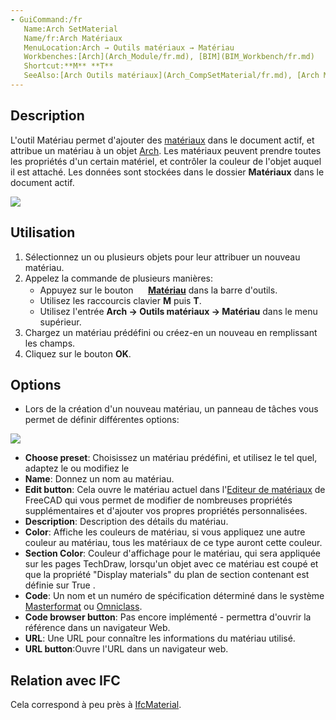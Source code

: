 ```yaml
---
- GuiCommand:/fr
   Name:Arch SetMaterial
   Name/fr:Arch Matériaux
   MenuLocation:Arch → Outils matériaux → Matériau
   Workbenches:[Arch](Arch_Module/fr.md), [BIM](BIM_Workbench/fr.md)
   Shortcut:**M** **T**
   SeeAlso:[Arch Outils matériaux](Arch_CompSetMaterial/fr.md), [Arch Matériaux multiples](Arch_MultiMaterial/fr.md)
---
```



</div>

## Description


<div class="mw-translate-fuzzy">

L\'outil Matériau permet d\'ajouter des [matériaux](Material/fr.md) dans le document actif, et attribue un matériau à un objet [ Arch](Arch_Module/fr.md). Les matériaux peuvent prendre toutes les propriétés d\'un certain matériel, et contrôler la couleur de l\'objet auquel il est attaché. Les données sont stockées dans le dossier **Matériaux** dans le document actif.


</div>

![](images/Arch_materials_01.jpg )

## Utilisation

1.  Sélectionnez un ou plusieurs objets pour leur attribuer un nouveau matériau.
2.  Appelez la commande de plusieurs manières:
    -   Appuyez sur le bouton **<img src="images/Arch_SetMaterial.svg" width=16px> [Matériau](Arch_SetMaterial/fr.md)** dans la barre d\'outils.
    -   Utilisez les raccourcis clavier **M** puis **T**.
    -   Utilisez l\'entrée **Arch → Outils matériaux → Matériau** dans le menu supérieur.
3.  Chargez un matériau prédéfini ou créez-en un nouveau en remplissant les champs.
4.  Cliquez sur le bouton **OK**.

## Options

-   Lors de la création d\'un nouveau matériau, un panneau de tâches vous permet de définir différentes options:

![](images/Arch_materials_02.jpg )


<div class="mw-translate-fuzzy">

-   **Choose preset**: Choisissez un matériau prédéfini, et utilisez le tel quel, adaptez le ou modifiez le
-   **Name**: Donnez un nom au matériau.
-   **Edit button**: Cela ouvre le matériau actuel dans l\'[Editeur de matériaux](Material_editor/fr.md) de FreeCAD qui vous permet de modifier de nombreuses propriétés supplémentaires et d\'ajouter vos propres propriétés personnalisées.
-   **Description**: Description des détails du matériau.
-   **Color**: Affiche les couleurs de matériau, si vous appliquez une autre couleur au matériau, tous les matériaux de ce type auront cette couleur.
-   **Section Color**: Couleur d\'affichage pour le matériau, qui sera appliquée sur les pages TechDraw, lorsqu\'un objet avec ce matériau est coupé et que la propriété \"Display materials\" du plan de section contenant est définie sur True .
-   **Code**: Un nom et un numéro de spécification déterminé dans le système [Masterformat](https://en.wikipedia.org/wiki/MasterFormat) ou [Omniclass](http://www.omniclass.org/).
-   **Code browser button**: Pas encore implémenté - permettra d\'ouvrir la référence dans un navigateur Web.
-   **URL**: Une URL pour connaître les informations du matériau utilisé.
-   **URL button**:Ouvre l\'URL dans un navigateur web.


</div>

## Relation avec IFC 

Cela correspond à peu près à [IfcMaterial](https://standards.buildingsmart.org/IFC/DEV/IFC4_2/FINAL/HTML/link/ifcmaterial.htm).


<div class="mw-translate-fuzzy">





</div>


 
